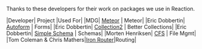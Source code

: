 Thanks to these developers for their work on packages we use in Reaction.

|Developer| Project |Used For|
|MDG| [Meteor](https://github.com/meteor/meteor) | Meteor|
|Eric Dobbertin| [Autoform](https://github.com/aldeed/meteor-autoform) | Forms|
|Eric Dobbertin| [Collection2](https://github.com/aldeed/meteor-collection2) | Better Collections|
|Eric Dobbertin| [Simple Schema](https://github.com/aldeed/meteor-simple-schema) | Schemas|
|Morten Henriksen| [CFS](https://github.com/CollectionFS/Meteor-CollectionFS) | File Mgmt|
|Tom Coleman & Chris Mathers|[Iron Router](https://github.com/EventedMind/iron-router/)|Routing|

